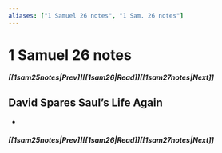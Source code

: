 ```yaml
---
aliases: ["1 Samuel 26 notes", "1 Sam. 26 notes"]
---
```

# 1 Samuel 26 notes
##### <span class=arrow-left></span>[[1sam25notes|Prev]]<span class=navigation-separator></span>[[1sam26|Read]]<span class=navigation-separator></span>[[1sam27notes|Next]]<span class=arrow-right></span>
## David Spares Saul’s Life Again
- 
##### <span class=arrow-left></span>[[1sam25notes|Prev]]<span class=navigation-separator></span>[[1sam26|Read]]<span class=navigation-separator></span>[[1sam27notes|Next]]<span class=arrow-right></span>